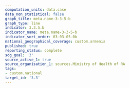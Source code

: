 ```yaml
---
computation_units: data.case
data_non_statistical: false
graph_title: meta.name-3-3-5-b
graph_type: line
indicator: 3.3.5.b
indicator_name: meta.name-3-3-5-b
indicator_sort_order: 03-03-05-0b
national_geographical_coverage: custom.armenia
published: true
reporting_status: complete
sdg_goal: '3'
source_active_1: true
source_organisation_1: sources.Ministry of Health of RA
tags:
- custom.national
target_id: '3.3'
---
```

